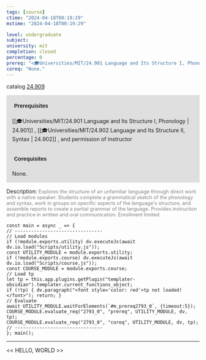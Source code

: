 ```yaml
---
tags: [course]
ctime: "2024-04-18T00:19:29"
mstime: "2024-04-18T00:19:29"

level: undergraduate
subject: 
university: mit
completion: closed
percentage: 0
prereq: "<🎓Universities/MIT/24.901 Language and Its Structure I, Phonology> , <🎓Universities/MIT/24.902 Language and Its Structure II, Syntax> , and permission of instructor"
coreq: "None."
---
```


catalog [24.909](http://student.mit.edu/catalog/m24b.html#24.909)

<span style="display: block; padding: 15px; background-color: rgb(100, 100, 100, 0.2);"><font id="m_prereq2793_0" style="display: block; font-family: Arial, sans-serif; font-weight: bold; padding: 5px">Prerequisites</font><br><span id="prereq2793_0">[[🎓Universities/MIT/24.901 Language and Its Structure I, Phonology | 24.901]] , [[🎓Universities/MIT/24.902 Language and Its Structure II, Syntax | 24.902]] , and permission of instructor</span></span>
<span style="display: block; padding: 15px; background-color: rgb(100, 100, 100, 0.2);"><font id="m_coreq2793_0" style="display: block; font-family: Arial, sans-serif; font-weight: bold; padding: 5px">Corequisites</font><br><span id="coreq2793_0">None.</span></span>

<font style="">Description:</font>
<font style="color: grey; font-size: 0.8rem;">Explores the structure of an unfamiliar language through direct work with a native speaker. Students complete a grammatical sketch of the phonology and syntax, work in groups on specific aspects of the language's structure, and assemble reports to create a partial grammar of the language. Provides instruction and practice in written and oral communication. Enrollment limited.</font>

```dataviewjs
const main = async _ => {
// --------------------------------
// Load modules
if (!module.exports.utility) dv.executeJs(await dv.io.load("Scripts/utility.js"));
const UTILITY_MODULE = module.exports.utility;
if (!module.exports.course) dv.executeJs(await dv.io.load("Scripts/course.js"));
const COURSE_MODULE = module.exports.course;
// Load tp
let tp = this.app.plugins.getPlugin("templater-obsidian").templater.current_functions_object;
if (!tp) { dv.paragraph("<font style='color: red'>tp not loaded!</font>"); return; }
// Evaluate
await UTILITY_MODULE.waitForElements(`#m_prereq2793_0`, {timeout:5});
COURSE_MODULE.evaluate_req("2793_0", "prereq", UTILITY_MODULE, dv, tp);
COURSE_MODULE.evaluate_req("2793_0", "coreq", UTILITY_MODULE, dv, tp);
// --------------------------------
}; main();
```

---

<< HELLO, WORLD >>
